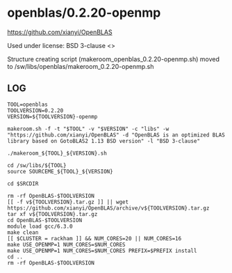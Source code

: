 openblas/0.2.20-openmp
========================

<https://github.com/xianyi/OpenBLAS>

Used under license:
BSD 3-clause
<>

Structure creating script (makeroom_openblas_0.2.20-openmp.sh) moved to /sw/libs/openblas/makeroom_0.2.20-openmp.sh

LOG
---

    TOOL=openblas
    TOOLVERSION=0.2.20
    VERSION=${TOOLVERSION}-openmp

    makeroom.sh -f -t "$TOOL" -v "$VERSION" -c "libs" -w "https://github.com/xianyi/OpenBLAS" -d "OpenBLAS is an optimized BLAS library based on GotoBLAS2 1.13 BSD version" -l "BSD 3-clause"

    ./makeroom_${TOOL}_${VERSION}.sh

    cd /sw/libs/${TOOL}
    source SOURCEME_${TOOL}_${VERSION}

    cd $SRCDIR

    rm -rf OpenBLAS-$TOOLVERSION
    [[ -f v${TOOLVERSION}.tar.gz ]] || wget https://github.com/xianyi/OpenBLAS/archive/v${TOOLVERSION}.tar.gz
    tar xf v${TOOLVERSION}.tar.gz
    cd OpenBLAS-$TOOLVERSION
    module load gcc/6.3.0
    make clean
    [[ $CLUSTER = rackham ]] && NUM_CORES=20 || NUM_CORES=16
    make USE_OPENMP=1 NUM_CORES=$NUM_CORES
    make USE_OPENMP=1 NUM_CORES=$NUM_CORES PREFIX=$PREFIX install
    cd ..
    rm -rf OpenBLAS-$TOOLVERSION


